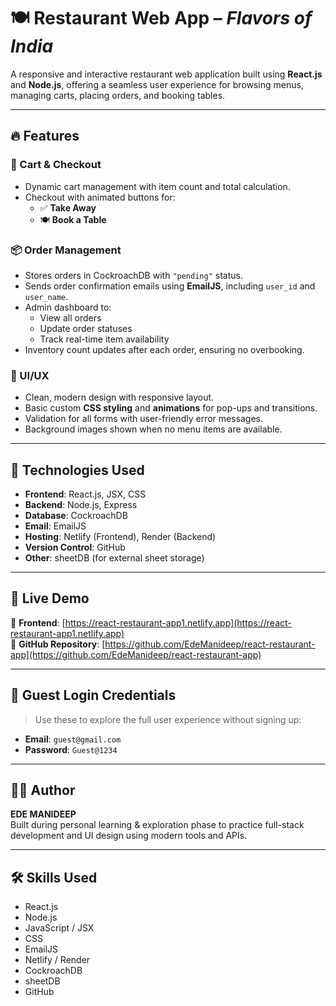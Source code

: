 # 🍽️ Restaurant Web App – *Flavors of India*

A responsive and interactive restaurant web application built using **React.js** and **Node.js**, offering a seamless user experience for browsing menus, managing carts, placing orders, and booking tables.

---

## 🔥 Features

### 🛒 Cart & Checkout
- Dynamic cart management with item count and total calculation.
- Checkout with animated buttons for:
  - ✅ **Take Away**
  - 🍽️ **Book a Table**

### 📦 Order Management
- Stores orders in CockroachDB with `"pending"` status.
- Sends order confirmation emails using **EmailJS**, including `user_id` and `user_name`.
- Admin dashboard to:
  - View all orders
  - Update order statuses
  - Track real-time item availability
- Inventory count updates after each order, ensuring no overbooking.

### 🎨 UI/UX
- Clean, modern design with responsive layout.
- Basic custom **CSS styling** and **animations** for pop-ups and transitions.
- Validation for all forms with user-friendly error messages.
- Background images shown when no menu items are available.

---

## 🧠 Technologies Used

- **Frontend**: React.js, JSX, CSS
- **Backend**: Node.js, Express
- **Database**: CockroachDB
- **Email**: EmailJS
- **Hosting**: Netlify (Frontend), Render (Backend)
- **Version Control**: GitHub
- **Other**: sheetDB (for external sheet storage)

---

## 🚀 Live Demo

🔗 **Frontend**: [https://react-restaurant-app1.netlify.app](https://react-restaurant-app1.netlify.app)  
🔗 **GitHub Repository**: [https://github.com/EdeManideep/react-restaurant-app](https://github.com/EdeManideep/react-restaurant-app)

---

## 🔑 Guest Login Credentials

> Use these to explore the full user experience without signing up:

- **Email**: `guest@gmail.com`
- **Password**: `Guest@1234`

---

## 🧑‍💻 Author

**EDE MANIDEEP**  
Built during personal learning & exploration phase to practice full-stack development and UI design using modern tools and APIs.

---

## 🛠 Skills Used

- React.js
- Node.js
- JavaScript / JSX
- CSS
- EmailJS
- Netlify / Render
- CockroachDB
- sheetDB
- GitHub
